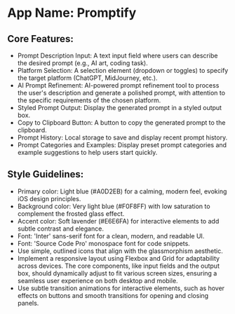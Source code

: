 # **App Name**: Promptify

## Core Features:

- Prompt Description Input: A text input field where users can describe the desired prompt (e.g., AI art, coding task).
- Platform Selection: A selection element (dropdown or toggles) to specify the target platform (ChatGPT, MidJourney, etc.).
- AI Prompt Refinement: AI-powered prompt refinement tool to process the user's description and generate a polished prompt, with attention to the specific requirements of the chosen platform.
- Styled Prompt Output: Display the generated prompt in a styled output box.
- Copy to Clipboard Button: A button to copy the generated prompt to the clipboard.
- Prompt History: Local storage to save and display recent prompt history.
- Prompt Categories and Examples: Display preset prompt categories and example suggestions to help users start quickly.

## Style Guidelines:

- Primary color: Light blue (#A0D2EB) for a calming, modern feel, evoking iOS design principles.
- Background color: Very light blue (#F0F8FF) with low saturation to complement the frosted glass effect. 
- Accent color: Soft lavender (#E6E6FA) for interactive elements to add subtle contrast and elegance.
- Font: 'Inter' sans-serif font for a clean, modern, and readable UI. 
- Font: 'Source Code Pro' monospace font for code snippets. 
- Use simple, outlined icons that align with the glassmorphism aesthetic.
- Implement a responsive layout using Flexbox and Grid for adaptability across devices. The core components, like input fields and the output box, should dynamically adjust to fit various screen sizes, ensuring a seamless user experience on both desktop and mobile.
- Use subtle transition animations for interactive elements, such as hover effects on buttons and smooth transitions for opening and closing panels.